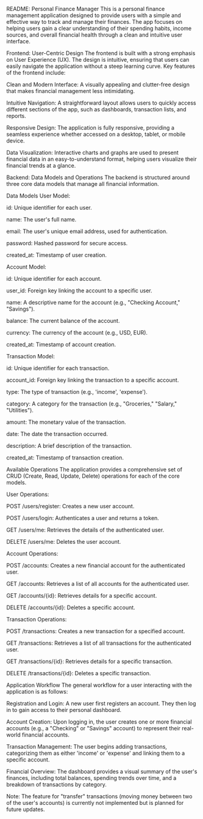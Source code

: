 README: Personal Finance Manager
This is a personal finance management application designed to provide users with a simple and effective way to track and manage their finances. The app focuses on helping users gain a clear understanding of their spending habits, income sources, and overall financial health through a clean and intuitive user interface.

Frontend: User-Centric Design
The frontend is built with a strong emphasis on User Experience (UX). The design is intuitive, ensuring that users can easily navigate the application without a steep learning curve. Key features of the frontend include:

Clean and Modern Interface: A visually appealing and clutter-free design that makes financial management less intimidating.

Intuitive Navigation: A straightforward layout allows users to quickly access different sections of the app, such as dashboards, transaction lists, and reports.

Responsive Design: The application is fully responsive, providing a seamless experience whether accessed on a desktop, tablet, or mobile device.

Data Visualization: Interactive charts and graphs are used to present financial data in an easy-to-understand format, helping users visualize their financial trends at a glance.

Backend: Data Models and Operations
The backend is structured around three core data models that manage all financial information.

Data Models
User Model:

id: Unique identifier for each user.

name: The user's full name.

email: The user's unique email address, used for authentication.

password: Hashed password for secure access.

created_at: Timestamp of user creation.

Account Model:

id: Unique identifier for each account.

user_id: Foreign key linking the account to a specific user.

name: A descriptive name for the account (e.g., "Checking Account," "Savings").

balance: The current balance of the account.

currency: The currency of the account (e.g., USD, EUR).

created_at: Timestamp of account creation.

Transaction Model:

id: Unique identifier for each transaction.

account_id: Foreign key linking the transaction to a specific account.

type: The type of transaction (e.g., 'income', 'expense').

category: A category for the transaction (e.g., "Groceries," "Salary," "Utilities").

amount: The monetary value of the transaction.

date: The date the transaction occurred.

description: A brief description of the transaction.

created_at: Timestamp of transaction creation.

Available Operations
The application provides a comprehensive set of CRUD (Create, Read, Update, Delete) operations for each of the core models.

User Operations:

POST /users/register: Creates a new user account.

POST /users/login: Authenticates a user and returns a token.

GET /users/me: Retrieves the details of the authenticated user.

DELETE /users/me: Deletes the user account.

Account Operations:

POST /accounts: Creates a new financial account for the authenticated user.

GET /accounts: Retrieves a list of all accounts for the authenticated user.

GET /accounts/{id}: Retrieves details for a specific account.

DELETE /accounts/{id}: Deletes a specific account.

Transaction Operations:

POST /transactions: Creates a new transaction for a specified account.

GET /transactions: Retrieves a list of all transactions for the authenticated user.

GET /transactions/{id}: Retrieves details for a specific transaction.

DELETE /transactions/{id}: Deletes a specific transaction.

Application Workflow
The general workflow for a user interacting with the application is as follows:

Registration and Login: A new user first registers an account. They then log in to gain access to their personal dashboard.

Account Creation: Upon logging in, the user creates one or more financial accounts (e.g., a "Checking" or "Savings" account) to represent their real-world financial accounts.

Transaction Management: The user begins adding transactions, categorizing them as either 'income' or 'expense' and linking them to a specific account.

Financial Overview: The dashboard provides a visual summary of the user's finances, including total balances, spending trends over time, and a breakdown of transactions by category.

Note: The feature for "transfer" transactions (moving money between two of the user's accounts) is currently not implemented but is planned for future updates.

